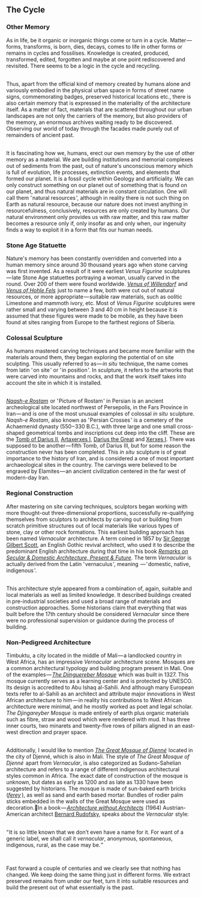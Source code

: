


## The Cycle

<div class="subchapter">

### Other Memory

</div>

As in life, be it organic or inorganic things come or turn in a cycle. Matter&hairsp;—&hairsp;forms, transforms, is born, dies, decays, comes to life in other forms or remains in cycles and fossilises. Knowledge is created, produced, transformed, edited, forgotten and maybe at one point rediscovered and revisited. There seems to be a logic in the cycle and recycling. <br>
<br>

Thus, apart from the official kind of memory created by humans alone and variously embodied in the physical urban space in forms of street name signs, commemorating badges, preserved historical locations etc., there is also certain memory that is expressed in the materiality of the architecture itself. As a matter of fact, materials that are scattered throughout our urban landscapes are not only the carriers of the memory, but also providers of the memory, an enormous archives waiting ready to be discovered. Observing our world of today through the facades made purely out of remainders of ancient past.<br>
<br>

It is fascinating how we, humans, erect our own memory by the use of other memory as a material. We are building institutions and memorial complexes out of sediments from the past, out of nature's unconscious memory which is full of evolution, life processes, extinction events, and elements that formed our planet. It is a fossil cycle within Geology and artificiality. We can only construct something on our planet out of something that is found on our planet, and thus natural materials are in constant circulation. One will call them '&hairsp;natural resources&hairsp;', although in reality there is not such thing on Earth as natural resource, because our nature does not invest anything in resourcefulness, conclusively, resources are only created by humans. Our natural environment only provides us with raw matter, and this raw matter becomes a resource only if, only insofar as and only when, our ingenuity finds a way to exploit it in a form that fits our human needs.<br>

<div class="subchapter">

### Stone Age Statuette

</div>

Nature's memory has been constantly overridden and converted into a human memory since around 30 thousand years ago when stone carving was first invented. As a result of it were earliest *Venus Figurine* &hairsp;sculptures&hairsp;—&hairsp;late Stone Age statuettes portraying a woman, usually carved in the round. Over 200 of them were found worldwide. [*Venus of Willendorf*](#figure "Venus of Willendorf (25000 B.C.E.)") &hairsp;and [*Venus of Hohle Fels*](#figure "Venus of Hohle Fels (40000 B.C.E.)") &hairsp;just to name a few, both were cut out of natural resources, or more appropriate&hairsp;—&hairsp;suitable raw materials, such as oolitic Limestone and mammoth ivory, etc. Most of *Venus Figurine* &hairsp;sculptures were rather small and varying between 3 and 40 cm in height because it is assumed that these figures were made to be mobile, as they have been found at sites ranging from Europe to the farthest regions of Siberia.<br>

<div class="subchapter">

### Colossal Sculpture

</div>

As humans mastered carving techniques and became more familiar with the materials around them, they began exploring the potential of on site sculpting. This usually referred to as&hairsp;—&hairsp;*in situ* &hairsp;technique, the name comes from latin '&hairsp;on site&hairsp;' or '&hairsp;in position&hairsp;'. In sculpture, it refers to the artworks that were carved into mountains and rocks, and that the work itself takes into account the site in which it is installed.<br>
<br>

[*Naqsh-e Rostam*](#figure "Naqsh-e Rostam (Marvdasht, Fars Province Region, Iran), (550 – 330 B.C.)")&hairsp; or '&hairsp;Picture of Rostam&hairsp;' in Persian is an ancient archeological site located northwest of Persepolis, in the Fars Province in Iran&hairsp;—&hairsp;and is one of the most unusual examples of colossal *in situ*&hairsp; sculpture. *Naqsh-e Rostam*, also known as '&hairsp;Persian Crosses&hairsp;' is a cemetery of the Achaemenid dynasty (550&hairsp;–&hairsp;330 B.C.), with three large and one small cross-shaped geometrical tombs and inscriptions cut deep into the cliff. These are the [Tomb of Darius II](#figure "Tomb of Darius II (550 – 330 B.C.)"), [Artaxerxes I](#figure "Tomb of Artaxerxes I (550 – 330 B.C.)"), [Darius the Great](#figure "Tomb of Darius the Great (550 – 330 B.C.)") and [Xerxes I](#figure "Tomb of Xerxes I (550 – 330 B.C.)"). There was supposed to be another&hairsp;—&hairsp;fifth Tomb, of Darius III, but for some reason the construction never has been completed. This *in situ*&hairsp; sculpture is of great importance to the history of Iran, and is considered a one of most important archaeological sites in the country. The carvings were believed to be engraved by Elamites&hairsp;—&hairsp;an ancient civilization centered in the far west of modern-day Iran. <br>

<div class="subchapter">

### Regional Construction

</div>

After mastering on site carving techniques, sculptors began working with more thought-out three-dimensional proportions, successfully re-qualifying themselves from sculptors to architects by carving out or building from scratch primitive structures out of local materials like various types of stone, clay or other rock formations. This earliest building approach has been named *Vernacular*&hairsp; architecture. A term coined in 1857 by [Sir George Gilbert Scott](#figure "Sir George Gilbert Scott"), an English Gothic revival architect, who used it to describe the predominant English architecture during that time in his book [*Remarks on Secular & Domestic Architecture, Present & Future*](#figure "Remarks on Secular & Domestic Architecture, Present & Future"). The term *Vernacular*&hairsp; is actually derived from the Latin '&hairsp;vernaculus&hairsp;', meaning &hairsp;—&hairsp;'&hairsp;domestic, native, indigenous&hairsp;'.<br>
<br>

This architecture style appeared from a combination of, again, suitable and local materials as well as limited knowledge. It described buildings created in pre-industrial societies and used a broad range of materials and construction approaches. Some historians claim that everything that was built before the 17th century should be considered *Vernacular* &hairsp;since there were no professional supervision or guidance during the process of building. <br>

<div class="subchapter">

### Non-Pedigreed Architecture

</div>

Timbuktu, a city located in the middle of Mali&hairsp;—&hairsp;a landlocked country in West Africa, has an impressive *Vernacular* &hairsp;architecture scene. Mosques are a common architectural typology and building program present in Mali. One of the examples&hairsp;—&hairsp;[*The Djinguereber Mosque*](#figure "The Djinguereber Mosque (Timbuktu, Mali), (1327)")&hairsp; which was built in 1327. This mosque currently serves as a learning center and is protected by UNESCO. Its design is accredited to Abu Ishaq al-Sahili. And although many European texts refer to al-Sahili as an architect and attribute major innovations in West African architecture to him&hairsp;—&hairsp;in reality his contributions to West African architecture were minimal, and he mostly worked as poet and legal scholar. *The Djingareyber Mosque*&hairsp; is made entirely of earth plus organic materials such as fibre, straw and wood which were rendered with mud. It has three inner courts, two minarets and twenty-five rows of pillars aligned in an east-west direction and prayer space. <br>
<br>

Additionally, I would like to mention [*The Great Mosque of Djenné*](#figure "The Great Mosque of Djenné (Djenné, Mali), (1200 – 1300)")&hairsp; located in the city of Djenné, which is also in Mali. The style of *The Great Mosque of Djenné*&hairsp; apart from *Vernacular*, is also categorized as Sudano-Sahelian architecture and refers to a range of different indigenous architectural styles common in Africa. The exact date of construction of the mosque is unknown, but dates as early as 1200 and as late as 1330 have been suggested by historians. The mosque is made of sun-baked earth bricks ([*ferey*](#figure "Ferey Mudbricks (Jordan Valley, Palestine)")&hairsp;&hairsp;), as well as sand and earth based mortar. Bundles of rodier palm sticks embedded in the walls of the Great Mosque were used as decoration.In a book&hairsp;—&hairsp;[*Architecture without Architects*](#figure "Architecture without Architects") &hairsp;(1964) Austrian-American architect [Bernard Rudofsky](#figure "Bernard Rudofsky"), speaks about the *Vernacular* &hairsp;style:<br>
<br>

<div class="quote">

“&hairsp;It is so little known that we don’t even have a name for it. For want of a generic label, we shall call it *vernacular*, anonymous, spontaneous, indigenous, rural, as the case may be.&hairsp;”

</div><br>

Fast forward a couple of centuries and we clearly see that nothing has changed. We keep doing the same thing just in different forms. We extract preserved remains from under our feet, turn it into suitable resources and build the present out of what essentially is the past. 


